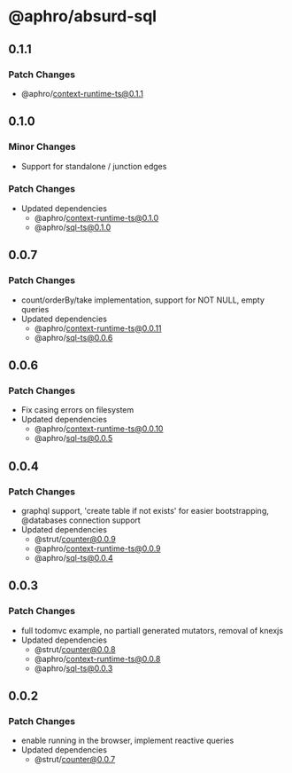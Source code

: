 # @aphro/absurd-sql

## 0.1.1

### Patch Changes

- @aphro/context-runtime-ts@0.1.1

## 0.1.0

### Minor Changes

- Support for standalone / junction edges

### Patch Changes

- Updated dependencies
  - @aphro/context-runtime-ts@0.1.0
  - @aphro/sql-ts@0.1.0

## 0.0.7

### Patch Changes

- count/orderBy/take implementation, support for NOT NULL, empty queries
- Updated dependencies
  - @aphro/context-runtime-ts@0.0.11
  - @aphro/sql-ts@0.0.6

## 0.0.6

### Patch Changes

- Fix casing errors on filesystem
- Updated dependencies
  - @aphro/context-runtime-ts@0.0.10
  - @aphro/sql-ts@0.0.5

## 0.0.4

### Patch Changes

- graphql support, 'create table if not exists' for easier bootstrapping, @databases connection support
- Updated dependencies
  - @strut/counter@0.0.9
  - @aphro/context-runtime-ts@0.0.9
  - @aphro/sql-ts@0.0.4

## 0.0.3

### Patch Changes

- full todomvc example, no partiall generated mutators, removal of knexjs
- Updated dependencies
  - @strut/counter@0.0.8
  - @aphro/context-runtime-ts@0.0.8
  - @aphro/sql-ts@0.0.3

## 0.0.2

### Patch Changes

- enable running in the browser, implement reactive queries
- Updated dependencies
  - @strut/counter@0.0.7
